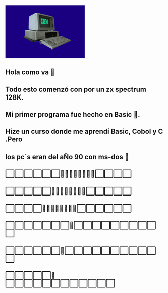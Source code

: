 <a href="https://github.com/CarlosVR48"><img src="./ibm.png" style="height: 50%; width:50%;"/></a>

## Hola como va 👋
## Todo esto comenzó con por un zx spectrum 128K.
## Mi primer programa fue hecho en Basic 🤔.
## Hize un curso donde me aprendí Basic, Cobol y C .Pero
## los pc´s eran del aÑo  90 con ms-dos 💾
## ⬜⬜⬜⬜⬜⬜👾👾👾👾👾👾👾👾⬜⬜⬜⬜
## ⬜⬜⬜⬜⬜👾👾👾👾👾👾👾👾⬜⬜⬜⬜⬜
## ⬜⬜⬜⬜👾👾👾👾👾👾👾👾⬜⬜⬜⬜⬜⬜
## ⬜⬜⬜⬜⬜⬜⬜🔺⬜⬜⬜⬜⬜⬜⬜⬜⬜⬜
## ⬜⬜⬜⬜⬜⬜🔺⬜⬜⬜⬜⬜⬜⬜⬜⬜⬜⬜
## ⬜⬜⬜⬜⬜🚀⬜⬜⬜⬜⬜⬜⬜⬜⬜⬜⬜⬜
##

<!--
**CarlosVR48/CarlosVR48** is a ✨ _special_ ✨ repository because its `README.md` (this file) appears on your GitHub profile.

Here are some ideas to get you started:

- 🔭 I’m currently working on ...
- 🌱 I’m currently learning ...
- 👯 I’m looking to collaborate on ...
- 🤔 I’m looking for help with ...
- 💬 Ask me about ...
- 📫 How to reach me: ...
- 😄 Pronouns: ...
- ⚡ Fun fact: ...
-->
